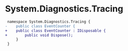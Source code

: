 # System.Diagnostics.Tracing

``` diff
 namespace System.Diagnostics.Tracing {
-    public class EventCounter {
+    public class EventCounter : IDisposable {
+        public void Dispose();
     }
 }
```

